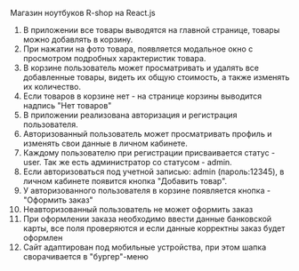 Магазин ноутбуков R-shop на React.js

1. В приложении все товары выводятся на главной странице, товары можно добавлять в корзину.
2. При нажатии на фото товара, появляется модальное окно с просмотром подробных характеристик товара.
3. В корзине пользователь может просматривать и удалять все добавленные товары, видеть их общую стоимость, а также изменять их количество.
4. Если товаров в корзине нет - на странице корзины выводится надпись "Нет товаров"
5. В приложении реализована авторизация и регистрация пользователя.
6. Авторизованный пользователь может просматривать профиль и изменять свои данные в личном кабинете.
7. Каждому пользователю при регистрации присваивается статус - user. Так же есть администратор со статусом - admin. 
8. Если авторизоваться под учетной записью: admin (пароль:12345), в личном кабинете появится кнопка "Добавить товар".
9. У авторизованного пользователя в корзине появляется кнопка - "Оформить заказ"
10. Неавторизованный пользователь не может оформить заказ
11. При оформлении заказа необходимо ввести данные банковской карты, все поля проверяются и если данные корректны заказ будет оформлен
12. Сайт адаптирован под мобильные устройства, при этом шапка сворачивается в "бургер"-меню
